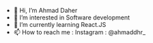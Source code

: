 - 👋 Hi, I’m Ahmad Daher
- 👀 I’m interested in Software development
- 🌱 I’m currently learning React.JS
- 📫 How to reach me : Instagram : @ahmaddhr_


